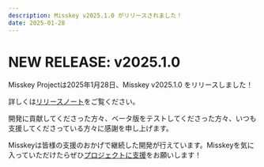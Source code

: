 ```yaml
---
description: Misskey v2025.1.0 がリリースされました！
date: 2025-01-28
---
```


# NEW RELEASE: v2025.1.0

Misskey Projectは2025年1月28日、Misskey v2025.1.0 をリリースしました！

詳しくは[リリースノート](/docs/releases/)をご覧ください。

開発に貢献してくださった方々、ベータ版をテストしてくださった方々、いつも支援してくださっている方々に感謝を申し上げます。

Misskeyは皆様の支援のおかげで継続した開発が行えています。Misskeyを気に入っていただけたらぜひ[プロジェクトに支援](/docs/donate/)をお願いします！
